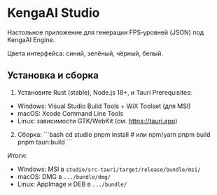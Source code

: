 # KengaAI Studio

Настольное приложение для генерации FPS‑уровней (JSON) под KengaAI Engine.

Цвета интерфейса: синий, зелёный, чёрный, белый.

## Установка и сборка

1) Установите Rust (stable), Node.js 18+, и Tauri Prerequisites:
- Windows: Visual Studio Build Tools + WiX Toolset (для MSI)
- macOS: Xcode Command Line Tools
- Linux: зависимости GTK/WebKit (см. https://tauri.app)

2) Сборка:
\`\`\`bash
cd studio
pnpm install # или npm/yarn
pnpm build
pnpm tauri:build
\`\`\`

Итоги:
- Windows: MSI в `studio/src-tauri/target/release/bundle/msi/`
- macOS: DMG в `.../bundle/dmg/`
- Linux: AppImage и DEB в `.../bundle/`
